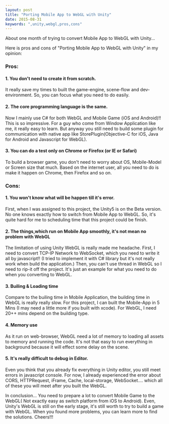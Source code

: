 ```yaml
---
layout: post
title: "Porting Mobile App to WebGL with Unity"
date: 2015-08-31
keywords: ",unity,webgl,pros,cons"
---
```


<p> About one month of trying to convert Mobile App to WebGL with Unity... </p>
<p class="lead"> Here is pros and cons of "Porting Mobile App to WebGL with Unity" in my opinion: </p>

<h3> Pros: </h3>
<h4> 1. You don't need to create it from scratch. </h4>
<p class="text-left"> It really save my times to built the game-engine, scene-flow and dev-environment. So, you can focus what you need to do easily. </p>

<h4> 2. The core programming language is the same. </h4>
<p class="text-left"> Now I mainly use C# for both WebGL and Mobile Game (iOS and Android)!! This is so impressive. For a guy who come from Window Application like me, it really easy to learn. But anyway you still need to build some plugin for communication with native app like StorePlugin(Objective-C for iOS, Java for Android and Javascript for WebGL). </p>

<h4> 3. You can do a test only on Chrome or Firefox (or IE or Safari) </h4>
<p class="text-left"> To build a browser game, you don't need to worry about OS, Mobile-Model or Screen size that much. Based on the internet user, all you need to do is make it happen on Chrome, then Firefox and so on. </p>

<h3> Cons: </h3>
<h4> 1. You won't know what will be happen till it's error. </h4>
<p class="text-left"> First, when I was assigned to this project, the Unity5 is on the Beta version. No one knows exactly how to switch from Mobile App to WebGL. So, it's quite hard for me to scheduling time that this project could be finish. </p>

<h4> 2. The things,which run on Mobile App smoothly, it's not mean no problem with WebGL </h4>
<p class="text-left"> The limitation of using Unity WebGL is really made me headache. First, I need to convert TCP-IP Network to WebSocket, which you need to write it all by javascript!! (I tried to implement it with C# library but it's not really work when build the application.) Then, you can't use thread in WebGL so I need to rip-it off the project. It's just an example for what you need to do when you converting to WebGL. </p>

<h4> 3. Builing & Loading time </h4>
<p class="text-left"> Compare to the builing time in Mobile Application, the building time in WebGL is really really slow. For this project, I can built the Mobile-App in 5 Mins (I may need a little more if you built with xcode). For WebGL, I need 20++ mins depend on the building type. </p>

<h4> 4. Memory use </h4>
<p class="text-left"> As it run on web-browser, WebGL need a lot of memory to loading all assets to memory and running the code. It's not that easy to run everything in background because it will effect some delay on the scene. </p>

<h4> 5. It's really difficult to debug in Editor. </h4>
<p class="text-left"> Even you think that you already fix everything in Unity editor, you still meet errors in javascript console. For now, I already experienced the error about CORS, HTTPRequest, iFrame, Cache, local-storage, WebSocket.... which all of these you will meet after you built the WebGL. </p>

<p class="lead"> In conclusion... You need to prepare a lot to convert Mobile Game to the WebGL( Not exactly easy as switch platform from iOS to Android). Even, Unity's WebGL is still on the early stage, it's still worth to try to build a game with WebGL. When you found more problems, you can learn more to find the solutions. Cheers!!! </p>
